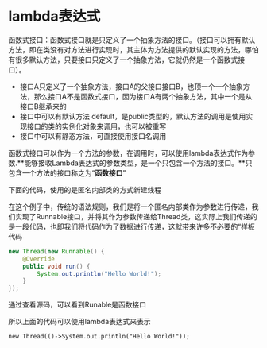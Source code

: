 # lambda表达式

函数式接口：函数式接口就是只定义了一个抽象方法的接口。（接口可以拥有默认方法，即在类没有对方法进行实现时，其主体为方法提供的默认实现的方法，哪怕有很多默认方法，只要接口只定义了一个抽象方法，它就仍然是一个函数式接口）。

- 接口A只定义了一个抽象方法，接口A的父接口接口B，也顶一个一个抽象方法，那么接口A不是函数式接口，因为接口A有两个抽象方法，其中一个是从接口B继承来的
- 接口中可以有默认方法 default，是public类型的，默认方法的调用是使用实现接口的类的实例化对象来调用，也可以被重写
- 接口中可以有静态方法，可直接使用接口名调用

函数式接口可以作为一个方法的参数，在调用时，可以使用lambda表达式作为参数.**能够接收Lambda表达式的参数类型，是一个只包含一个方法的接口。**只包含一个方法的接口称之为“**函数接口**” 



下面的代码，使用的是匿名内部类的方式新建线程

在这个例子中，传统的语法规则，我们是将一个匿名内部类作为参数进行传递，我们实现了Runnable接口，并将其作为参数传递给Thread类，这实际上我们传递的是一段代码，也即我们将代码作为了数据进行传递，这就带来许多不必要的“样板代码 

```java
new Thread(new Runnable() {
    @Override
    public void run() {
        System.out.println("Hello World!");
    }
});
```

通过查看源码，可以看到Runable是函数接口

所以上面的代码可以使用lambda表达式来表示

```
new Thread(()->System.out.println("Hello World!"));
```

